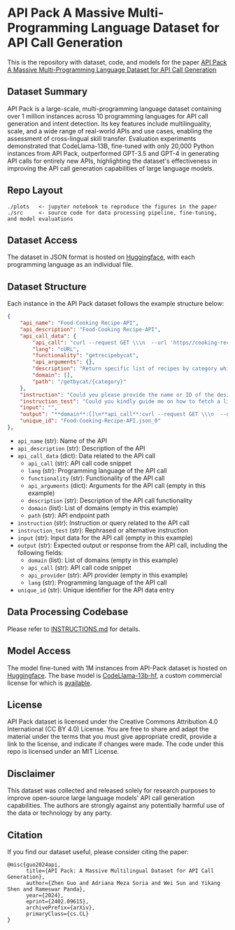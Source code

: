# API Pack A Massive Multi-Programming Language Dataset for API Call Generation

This is the repository with dataset, code, and models for the paper [API Pack A Massive Multi-Programming Language Dataset for API Call Generation](https://github.com/zguo0525/API-Pack)

## Dataset Summary

API Pack is a large-scale, multi-programming language dataset containing over 1 million instances across 10 programming languages for API call generation and intent detection. Its key features include multilinguality, scale, and a wide range of real-world APIs and use cases, enabling the assessment of cross-lingual skill transfer. Evaluation experiments demonstrated that CodeLlama-13B, fine-tuned with only 20,000 Python instances from API Pack, outperformed GPT-3.5 and GPT-4 in generating API calls for entirely new APIs, highlighting the dataset's effectiveness in improving the API call generation capabilities of large language models.

## Repo Layout

```
./plots   <- jupyter notebook to reproduce the figures in the paper
./src     <- source code for data processing pipeline, fine-tuning, and model evaluations
```

## Dataset Access

The dataset in JSON format is hosted on [Huggingface](https://huggingface.co/datasets/zguo0525/API-Pack), with each programming language as an individual file.

## Dataset Structure

Each instance in the API Pack dataset follows the example structure below:

```json
{
    "api_name": "Food-Cooking Recipe-API",
    "api_description": "Food-Cooking Recipe-API",
    "api_call_data": {
        "api_call": "curl --request GET \\\n  --url 'https//cooking-recipe2.p.rapidapi.com/getbycat/%7Bcategory%7D?category=SOME_STRING_VALUE' \\\n  --header 'X-RapidAPI-Host: SOME_STRING_VALUE' \\\n  --header 'X-RapidAPI-Key: SOME_STRING_VALUE'",
        "lang": "cURL",
        "functionality": "getrecipebycat",
        "api_arguments": {},
        "description": "Return specific list of recipes by category which will be pass",
        "domain": [],
        "path": "/getbycat/{category}"
    },
    "instruction": "Could you please provide the name or ID of the desired category to get a list of applicable recipes?",
    "instruction_test": "Could you kindly guide me on how to fetch a list of recipes within a specific category using the Food-Cooking Recipe-API?",
    "input": "",
    "output": "**domain**:[]\n**api_call**:curl --request GET \\\n  --url 'https//cooking-recipe2.p.rapidapi.com/getbycat/%7Bcategory%7D?category=SOME_STRING_VALUE' \\\n  --header 'X-RapidAPI-Host: SOME_STRING_VALUE' \\\n  --header 'X-RapidAPI-Key: SOME_STRING_VALUE'\n**api_provider**:\n**lang**:cURL",
    "unique_id": "Food-Cooking-Recipe-API.json_0"
},
```

- `api_name` (str): Name of the API
- `api_description` (str): Description of the API
- `api_call_data` (dict): Data related to the API call
  - `api_call` (str): API call code snippet
  - `lang` (str): Programming language of the API call
  - `functionality` (str): Functionality of the API call
  - `api_arguments` (dict): Arguments for the API call (empty in this example)
  - `description` (str): Description of the API call functionality
  - `domain` (list): List of domains (empty in this example)
  - `path` (str): API endpoint path
- `instruction` (str): Instruction or query related to the API call
- `instruction_test` (str): Rephrased or alternative instruction
- `input` (str): Input data for the API call (empty in this example)
- `output` (str): Expected output or response from the API call, including the following fields:
  - `domain` (list): List of domains (empty in this example)
  - `api_call` (str): API call code snippet
  - `api_provider` (str): API provider (empty in this example)
  - `lang` (str): Programming language of the API call
- `unique_id` (str): Unique identifier for the API data entry

## Data Processing Codebase

Please refer to [INSTRUCTIONS.md](src/PIPELINE_INSTRUCTIONS.md) for details.

## Model Access

The model fine-tuned with 1M instances from API-Pack dataset is hosted on [Huggingface](https://huggingface.co/zguo0525/API-Pack-Model). The base model is [CodeLlama-13b-hf](https://huggingface.co/codellama/CodeLlama-13b-hf), a custom commercial license for which is [available](https://ai.meta.com/resources/models-and-libraries/llama-downloads/).

## License

API Pack dataset is licensed under the Creative Commons Attribution 4.0 International (CC BY 4.0) License. You are free to share and adapt the material under the terms that you must give appropriate credit, provide a link to the license, and indicate if changes were made.
The code under this repo is licensed under an MIT License.

## Disclaimer

This dataset was collected and released solely for research purposes to improve open-source large language models' API call generation capabilities. The authors are strongly against any potentially harmful use of the data or technology by any party.

## Citation

If you find our dataset useful, please consider citing the paper:

```
@misc{guo2024api,
      title={API Pack: A Massive Multilingual Dataset for API Call Generation}, 
      author={Zhen Guo and Adriana Meza Soria and Wei Sun and Yikang Shen and Rameswar Panda},
      year={2024},
      eprint={2402.09615},
      archivePrefix={arXiv},
      primaryClass={cs.CL}
}
```

